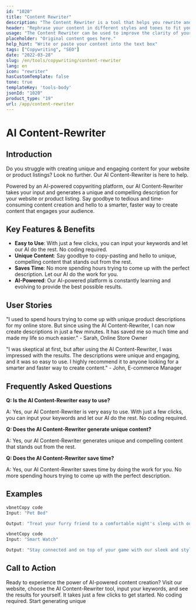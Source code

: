 ```yaml
---
id: "1020"
title: "Content Rewriter"
description: "The Content Rewriter is a tool that helps you rewrite and paraphrase your content. It is often used to improve the clarity of your writing, or to make your writing more unique. The Content Rewriter can also help you improve your SEO by rewriting your content to include your target keywords."
header: "Rephrase your content in different styles and tones to fit your brand and audience"
usage: "The Content Rewriter can be used to improve the clarity of your writing, or to make your writing more unique. It can also help you improve your SEO by rewriting your content to include your target keywords."
placeholder: "Original content goes here."
help_hint: "Write or paste your content into the text box"
tags: ["Copywriting", "SEO"]
date: "2022-03-28"
slug: /en/tools/copywriting/content-rewriter
lang: en
icon: "rewriter"
hasCustomTemplate: false
tone: true
templateKey: 'tools-body'
jsonId: "1020"
product_type: "19"
url: /app/content-rewriter
---
```


# AI Content-Rewriter

## Introduction

Do you struggle with creating unique and engaging content for your website or product listings? Look no further. Our AI Content-Rewriter is here to help.

Powered by an AI-powered copywriting platform, our AI Content-Rewriter takes your input and generates a unique and compelling description for your website or product listing. Say goodbye to tedious and time-consuming content creation and hello to a smarter, faster way to create content that engages your audience.

## Key Features & Benefits

- **Easy to Use**: With just a few clicks, you can input your keywords and let our AI do the rest. No coding required.
- **Unique Content**: Say goodbye to copy-pasting and hello to unique, compelling content that stands out from the rest.
- **Saves Time**: No more spending hours trying to come up with the perfect description. Let our AI do the work for you.
- **AI-Powered**: Our AI-powered platform is constantly learning and evolving to provide the best possible results.

## User Stories

"I used to spend hours trying to come up with unique product descriptions for my online store. But since using the AI Content-Rewriter, I can now create descriptions in just a few minutes. It has saved me so much time and made my life so much easier." - Sarah, Online Store Owner

"I was skeptical at first, but after using the AI Content-Rewriter, I was impressed with the results. The descriptions were unique and engaging, and it was so easy to use. I highly recommend it to anyone looking for a smarter and faster way to create content." - John, E-commerce Manager

## Frequently Asked Questions

**Q: Is the AI Content-Rewriter easy to use?**

A: Yes, our AI Content-Rewriter is very easy to use. With just a few clicks, you can input your keywords and let our AI do the rest. No coding required.

**Q: Does the AI Content-Rewriter generate unique content?**

A: Yes, our AI Content-Rewriter generates unique and compelling content that stands out from the rest.

**Q: Does the AI Content-Rewriter save time?**

A: Yes, our AI Content-Rewriter saves time by doing the work for you. No more spending hours trying to come up with the perfect description.

## Examples

```javascript
vbnetCopy code
Input: "Pet Bed"

Output: "Treat your furry friend to a comfortable night's sleep with our plush Pet Bed. Made with high-quality materials, this bed provides the ultimate comfort and support for your pet. Perfect for cats and dogs of all sizes, the Pet Bed is available in a variety of colors to match your home decor."

```

```javascript
vbnetCopy code
Input: "Smart Watch"

Output: "Stay connected and on top of your game with our sleek and stylish Smart Watch. With advanced features like fitness tracking, phone notifications, and voice commands, this watch is the perfect accessory for a busy and active lifestyle. Available in a range of colors, the Smart Watch is a must-have for anyone who wants to stay connected and organized."

```

## Call to Action

Ready to experience the power of AI-powered content creation? Visit our website, choose the AI Content-Rewriter tool, input your keywords, and see the results for yourself. It takes just a few clicks to get started. No coding required. Start generating unique